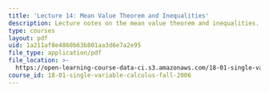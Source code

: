 ```yaml
---
title: 'Lecture 14: Mean Value Theorem and Inequalities'
description: Lecture notes on the mean value theorem and inequalities.
type: courses
layout: pdf
uid: 1a211af8e4860b63b801aa3d6e7a2e95
file_type: application/pdf
file_location: >-
  https://open-learning-course-data-ci.s3.amazonaws.com/18-01-single-variable-calculus-fall-2006/1a211af8e4860b63b801aa3d6e7a2e95_lec14.pdf
course_id: 18-01-single-variable-calculus-fall-2006
---
```

